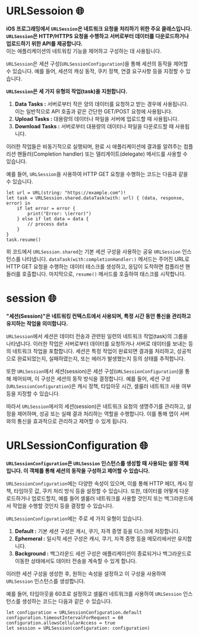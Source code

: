 # URLSessoion 🌐</br>

**iOS 프로그래밍에서 `URLSession`은 네트워크 요청을 처리하기 위한 주요 클래스입니다.**</br>
**`URLSession`은 HTTP/HTTPS 요청을 수행하고 서버로부터 데이터를 다운로드하거나 업로드하기 위한 API를 제공합니다.**</br>
이는 애플리케이션의 네트워킹 기능을 제어하고 구성하는 데 사용됩니다.

`URLSession`은 세션 구성(`URLSessionConfiguration`)을 통해 세션의 동작을 제어할 수 있습니다.
예를 들어, 세션의 캐싱 동작, 쿠키 정책, 연결 요구사항 등을 지정할 수 있습니다.

**`URLSession`은 세 가지 유형의 작업(task)을 지원합니다.**

1. **Data Tasks :** 서버로부터 작은 양의 데이터를 요청하고 받는 경우에 사용됩니다. 이는 일반적으로 API 호출과 같은 간단한 GET/POST 요청에 사용됩니다.
2. **Upload Tasks :** 대용량의 데이터나 파일을 서버에 업로드할 때 사용됩니다.
3. **Download Tasks :** 서버로부터 대용량의 데이터나 파일을 다운로드할 때 사용됩니다.

이러한 작업들은 비동기적으로 실행되며, 완료 시 애플리케이션에 결과를 알려주는 컴플리션 핸들러(Completion handler) 또는 델리게이트(delegate) 메서드를 사용할 수 있습니다.

예를 들어, `URLSession`을 사용하여 HTTP GET 요청을 수행하는 코드는 다음과 같을 수 있습니다.

```swift!
let url = URL(string: "https://example.com")!
let task = URLSession.shared.dataTask(with: url) { (data, response, error) in 
    if let error = error {
        print("Error: \(error)")
    } else if let data = data {
        // process data
    }
}
task.resume()
```

위 코드에서 `URLSession.shared`는 기본 세션 구성을 사용하는 공유 `URLSession` 인스턴스를 나타냅니다.
`dataTask(with:completionHandler:)` 메서드는 주어진 URL로 HTTP GET 요청을 수행하는 데이터 테스크를 생성하고,
응답이 도착하면 컴플리션 핸들러를 호출합니다.
마지막으로, `resume()` 메서드를 호출하여 태스크를 시작합니다.

# session 🌐</br>

**"세션(Session)"은 네트워킹 컨텍스트에서 사용되며, 특정 시간 동안 통신을 관리하고 유지하는 작업을 의미합니다.**

`URLSession`에서 세션은 데이터 전송과 관련된 일련의 네트워크 작업(task)의 그룹을 나타냅니다.
이러한 작업은 서버로부터 데이터를 요청하거나 서버로 데이터를 보내는 등의 네트워크 작업을 포합합니다.
세션은 특정 작업이 완료되면 결과를 처리하고, 성공적으로 완료되었는지, 실패하였는지, 또는 에러가 발생했는지 등의 상태를 추적합니다.

또한 `URLSession`에서 세션(session)은 세션 구성(`URLSessionConfiguration`)을 통해 제어되며, 이 구성은 세션의 동작 방식을 결정합니다.
예를 들어, 세션 구성(`URLSessionConfiguration`)은 캐시 정책, 타임아웃 시간, 셀룰러 네트워크 사용 여부 등을 지정할 수 있습니다.

따라서 `URLSession`에서의 세션(session)은 네트워크 요청의 생명주기를 관리하고, 설정을 제어하며, 성공 또는 실패 결과 처리하는 역할을 수행합니다.
이를 통해 앱이 서버와의 통신을 효과적으로 관리하고 제어할 수 있게 됩니다.

# URLSessionConfiguration 🌐</br>

**`URLSessionConfiguration`은 `URLSession` 인스턴스를 생성할 때 사용되는 설정 객체입니다.
이 객체를 통해 세션의 동작을 구성하고 제어할 수 있습니다.**

`URLSessionConfiguration`에는 다양한 속성이 있으며, 이를 통해 HTTP 헤더, 캐시 정책, 타임아웃 값, 쿠키 처리 방식 등을 설정할 수 있습니다.
또한, 데이터를 어떻게 다운로드하거나 업로드할지, 예를 들어 셀룰러 네트워크를 사용할 것인지 또는 백그라운드에서 작업을 수행할 것인지 등을 결정할 수 있습니다.

`URLSessionConfiguration`에는 주로 세 가지 유형이 있습니다.

1. **Default :** 기본 세션 구성은 캐시, 쿠기, 자격 증명 등을 디스크에 저장합니다.
2. **Ephemeral :** 일시적 세션 구성은 캐시, 쿠기, 자격 증명 등을 메모리에서만 유지합니다.
3. **Background :** 백그라운드 세션 구성은 애플리케이션이 종료되거나 백그라운드로 이동한 상태에서도 데이터 전송을 계속할 수 있게 합니다.

이러한 세션 구성을 생성한 후, 원하는 속성을 설정하고 이 구성을 사용하여 `URLSession` 인스턴스를 생성합니다.

예를 들어, 타임아웃을 60초로 설정하고 셀룰러 네트워크를 사용하여 `URLSession` 인스턴스를 생성하는 코드는 다음과 같은 수 있습니다.

```swift!
let configuration = URLSessionConfiguration.default
configuration.timeoutIntervalForRequest = 60
configuration.allowsCellularAccess = true
let session = URLSession(configuration: configuration)
```
